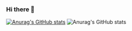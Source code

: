 ### Hi there 👋

[![Anurag's GitHub stats](https://github-readme-stats.vercel.app/api?username=GiovaniGitHub)](https://github.com/anuraghazra/github-readme-stats)
![Anurag's GitHub stats](https://github-readme-stats.vercel.app/api?username=GiovaniGitHub&count_private=true)

<!--
**GiovaniGitHub/GiovaniGitHub** is a ✨ _special_ ✨ repository because its `README.md` (this file) appears on your GitHub profile.

Here are some ideas to get you started:

- 🔭 I’m currently working on ...
- 🌱 I’m currently learning ...
- 👯 I’m looking to collaborate on ...
- 🤔 I’m looking for help with ...
- 💬 Ask me about ...
- 📫 How to reach me: ...
- 😄 Pronouns: ...
- ⚡ Fun fact: ...
-->
